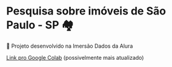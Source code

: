 # Pesquisa sobre imóveis de São Paulo - SP :houses:

:open_book: Projeto desenvolvido na Imersão Dados da Alura

[Link pro Google Colab](https://colab.research.google.com/drive/1DSTwxmWOApYzRQGef0kJtMMSCyjZkHc_?usp=sharing) (possivelmente mais atualizado)
